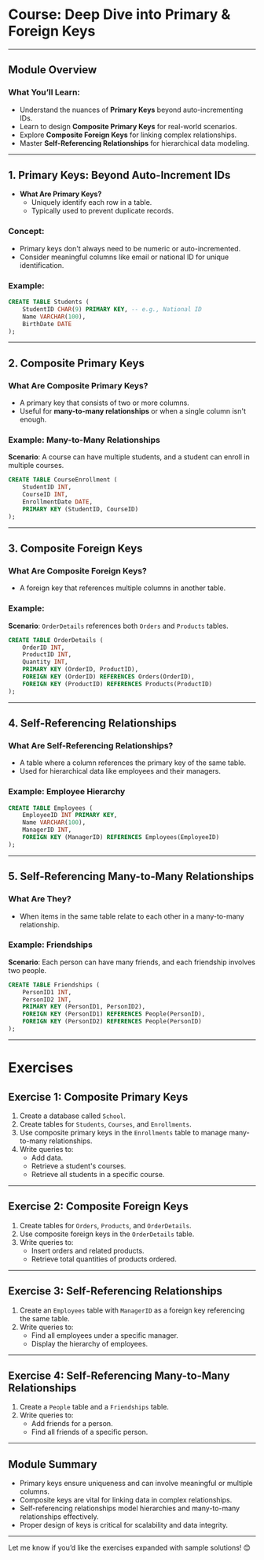 # **Course: Deep Dive into Primary & Foreign Keys**

---

## **Module Overview**

### **What You’ll Learn**:

- Understand the nuances of **Primary Keys** beyond auto-incrementing IDs.
- Learn to design **Composite Primary Keys** for real-world scenarios.
- Explore **Composite Foreign Keys** for linking complex relationships.
- Master **Self-Referencing Relationships** for hierarchical data modeling.

---

## **1. Primary Keys: Beyond Auto-Increment IDs**

- **What Are Primary Keys?**
  - Uniquely identify each row in a table.
  - Typically used to prevent duplicate records.

### **Concept**:

- Primary keys don't always need to be numeric or auto-incremented.
- Consider meaningful columns like email or national ID for unique identification.

### **Example**:

```sql
CREATE TABLE Students (
    StudentID CHAR(9) PRIMARY KEY, -- e.g., National ID
    Name VARCHAR(100),
    BirthDate DATE
);
```

---

## **2. Composite Primary Keys**

### **What Are Composite Primary Keys?**

- A primary key that consists of two or more columns.
- Useful for **many-to-many relationships** or when a single column isn't enough.

### **Example: Many-to-Many Relationships**

**Scenario**: A course can have multiple students, and a student can enroll in multiple courses.

```sql
CREATE TABLE CourseEnrollment (
    StudentID INT,
    CourseID INT,
    EnrollmentDate DATE,
    PRIMARY KEY (StudentID, CourseID)
);
```

---

## **3. Composite Foreign Keys**

### **What Are Composite Foreign Keys?**

- A foreign key that references multiple columns in another table.

### **Example**:

**Scenario**: `OrderDetails` references both `Orders` and `Products` tables.

```sql
CREATE TABLE OrderDetails (
    OrderID INT,
    ProductID INT,
    Quantity INT,
    PRIMARY KEY (OrderID, ProductID),
    FOREIGN KEY (OrderID) REFERENCES Orders(OrderID),
    FOREIGN KEY (ProductID) REFERENCES Products(ProductID)
);
```

---

## **4. Self-Referencing Relationships**

### **What Are Self-Referencing Relationships?**

- A table where a column references the primary key of the same table.
- Used for hierarchical data like employees and their managers.

### **Example: Employee Hierarchy**

```sql
CREATE TABLE Employees (
    EmployeeID INT PRIMARY KEY,
    Name VARCHAR(100),
    ManagerID INT,
    FOREIGN KEY (ManagerID) REFERENCES Employees(EmployeeID)
);
```

---

## **5. Self-Referencing Many-to-Many Relationships**

### **What Are They?**

- When items in the same table relate to each other in a many-to-many relationship.

### **Example: Friendships**

**Scenario**: Each person can have many friends, and each friendship involves two people.

```sql
CREATE TABLE Friendships (
    PersonID1 INT,
    PersonID2 INT,
    PRIMARY KEY (PersonID1, PersonID2),
    FOREIGN KEY (PersonID1) REFERENCES People(PersonID),
    FOREIGN KEY (PersonID2) REFERENCES People(PersonID)
);
```

---

# **Exercises**

## **Exercise 1: Composite Primary Keys**

1. Create a database called `School`.
2. Create tables for `Students`, `Courses`, and `Enrollments`.
3. Use composite primary keys in the `Enrollments` table to manage many-to-many relationships.
4. Write queries to:
   - Add data.
   - Retrieve a student's courses.
   - Retrieve all students in a specific course.

---

## **Exercise 2: Composite Foreign Keys**

1. Create tables for `Orders`, `Products`, and `OrderDetails`.
2. Use composite foreign keys in the `OrderDetails` table.
3. Write queries to:
   - Insert orders and related products.
   - Retrieve total quantities of products ordered.

---

## **Exercise 3: Self-Referencing Relationships**

1. Create an `Employees` table with `ManagerID` as a foreign key referencing the same table.
2. Write queries to:
   - Find all employees under a specific manager.
   - Display the hierarchy of employees.

---

## **Exercise 4: Self-Referencing Many-to-Many Relationships**

1. Create a `People` table and a `Friendships` table.
2. Write queries to:
   - Add friends for a person.
   - Find all friends of a specific person.

---

## **Module Summary**

- Primary keys ensure uniqueness and can involve meaningful or multiple columns.
- Composite keys are vital for linking data in complex relationships.
- Self-referencing relationships model hierarchies and many-to-many relationships effectively.
- Proper design of keys is critical for scalability and data integrity.

---

Let me know if you’d like the exercises expanded with sample solutions! 😊
